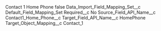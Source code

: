 <?xml version="1.0" encoding="UTF-8"?>
<CustomMetadata xmlns="http://soap.sforce.com/2006/04/metadata" xmlns:xsi="http://www.w3.org/2001/XMLSchema-instance" xmlns:xsd="http://www.w3.org/2001/XMLSchema">
    <label>Contact 1 Home Phone</label>
    <protected>false</protected>
    <values>
        <field>Data_Import_Field_Mapping_Set__c</field>
        <value xsi:type="xsd:string">Default_Field_Mapping_Set</value>
    </values>
    <values>
        <field>Required__c</field>
        <value xsi:type="xsd:string">No</value>
    </values>
    <values>
        <field>Source_Field_API_Name__c</field>
        <value xsi:type="xsd:string">Contact1_Home_Phone__c</value>
    </values>
    <values>
        <field>Target_Field_API_Name__c</field>
        <value xsi:type="xsd:string">HomePhone</value>
    </values>
    <values>
        <field>Target_Object_Mapping__c</field>
        <value xsi:type="xsd:string">Contact_1</value>
    </values>
</CustomMetadata>
